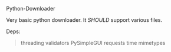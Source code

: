 Python-Downloader

Very basic python downloader. It *SHOULD* support various files.

Deps:
  >threading
  >validators
  >PySimpleGUI
  >requests
  >time
  >mimetypes
